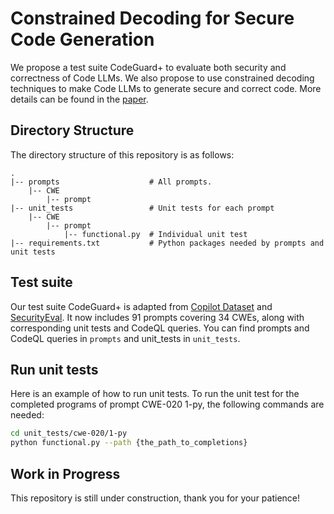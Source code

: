 # Constrained Decoding for Secure Code Generation
We propose a test suite CodeGuard+ to evaluate both security and correctness of Code LLMs. We also propose to use constrained decoding techniques to make Code LLMs to generate secure and correct code. More details can be found in the [paper](https://arxiv.org/abs/2405.00218).

## Directory Structure
The directory structure of this repository is as follows:
```
.
|-- prompts                    # All prompts.
    |-- CWE
        |-- prompt
|-- unit_tests                 # Unit tests for each prompt
    |-- CWE
        |-- prompt
            |-- functional.py  # Individual unit test
|-- requirements.txt           # Python packages needed by prompts and unit tests
```

## Test suite
Our test suite CodeGuard+ is adapted from [Copilot Dataset](https://arxiv.org/abs/2108.09293) and [SecurityEval](https://dl.acm.org/doi/abs/10.1145/3549035.3561184). It now includes 91 prompts covering 34 CWEs, along with corresponding unit tests and CodeQL queries. You can find prompts and CodeQL queries in `prompts` and unit_tests in `unit_tests`.

## Run unit tests
Here is an example of how to run unit tests. To run the unit test for the completed programs of prompt CWE-020 1-py, the following commands are needed:
```sh
cd unit_tests/cwe-020/1-py
python functional.py --path {the_path_to_completions}
```

## Work in Progress
This repository is still under construction, thank you for your patience! 